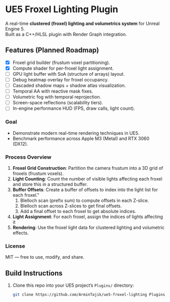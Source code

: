 # UE5 Froxel Lighting Plugin

A real-time **clustered (froxel) lighting and volumetrics system** for Unreal Engine 5.  
Built as a C++/HLSL plugin with Render Graph integration.


## Features (Planned Roadmap)
- [x] Froxel grid builder (frustum voxel partitioning).
- [x] Compute shader for per-froxel light assignment.
- [ ] GPU light buffer with SoA (structure of arrays) layout.
- [ ] Debug heatmap overlay for froxel occupancy.
- [ ] Cascaded shadow maps + shadow atlas visualization.
- [ ] Temporal AA with reactive mask fixes.
- [ ] Volumetric fog with temporal reprojection.
- [ ] Screen-space reflections (scalability tiers).
- [ ] In-engine performance HUD (FPS, draw calls, light count).

### Goal
- Demonstrate modern real-time rendering techniques in UE5.
- Benchmark performance across Apple M3 (Metal) and RTX 3060 (DX12).

### Process Overview
1. **Froxel Grid Construction**: Partition the camera frustum into a 3D grid of froxels (frustum voxels).
2. **Light Counting**: Count the number of visible lights affecting each froxel and store this in a structured buffer.
3. **Buffer Offsets**: Create a buffer of offsets to index into the light list for each froxel."
   1. Blelloch scan (prefix sum) to compute offsets in each Z-slice.
   2. Blelloch scan across Z-slices to get final offsets.
   3. Add a final offset to each froxel to get absolute indices.
4. **Light Assignment**: For each froxel, assign the indices of lights affecting it
5. **Rendering**: Use the froxel light data for clustered lighting and volumetric effects.

### License
MIT — free to use, modify, and share.  

## Build Instructions
1. Clone this repo into your UE5 project’s `Plugins/` directory:
   ```bash
   git clone https://github.com/ArminTajik/ue5-froxel-lighting Plugins/FroxelLighting